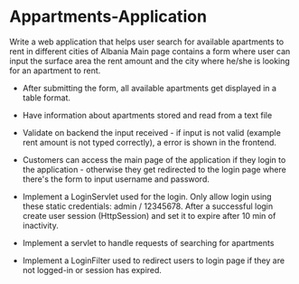 # Appartments-Application

Write a web application that helps user search for available apartments to rent in different cities of Albania
Main page contains a form where user can input the surface area the rent amount and the city where he/she is looking for an apartment to rent. 

* After submitting the form, all available apartments get displayed in a table format.
* Have information about apartments stored and read from a text file
* Validate on backend the input received - if input is not valid (example rent amount is not typed correctly), a error is shown in the frontend.
* Customers can access the main page of the application if they login to the application - otherwise they get redirected to the login page where there's the form to input username and password.

* Implement a LoginServlet used for the login. Only allow login using these static credentials: admin / 12345678. After a successful login create user session (HttpSession) and set it to expire after 10 min of inactivity.
* Implement a servlet to handle requests of searching for apartments
* Implement a LoginFilter used to redirect users to login page if they are not logged-in or session has expired.

